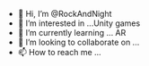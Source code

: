 - 👋 Hi, I’m @RockAndNight
- 👀 I’m interested in ...Unity games
- 🌱 I’m currently learning ... AR
- 💞️ I’m looking to collaborate on ...
- 📫 How to reach me ...

<!---
RockAndNight/RockAndNight is a ✨ special ✨ repository because its `README.md` (this file) appears on your GitHub profile.
You can click the Preview link to take a look at your changes.
--->
